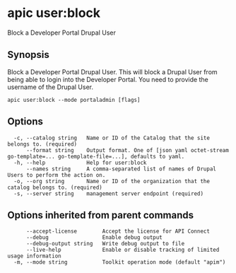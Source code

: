 # apic user:block

Block a Developer Portal Drupal User

## Synopsis

Block a Developer Portal Drupal User. This will block a Drupal User from being able to login into the Developer Portal. You need to provide the username of the Drupal User.

```
apic user:block --mode portaladmin [flags]
```

## Options

```
  -c, --catalog string   Name or ID of the Catalog that the site belongs to. (required)
      --format string    Output format. One of [json yaml octet-stream go-template=... go-template-file=...], defaults to yaml.
  -h, --help             Help for user:block
      --names string     A comma-separated list of names of Drupal Users to perform the action on.
  -o, --org string       Name or ID of the organization that the catalog belongs to. (required)
  -s, --server string    management server endpoint (required)
```

## Options inherited from parent commands

```
      --accept-license        Accept the license for API Connect
      --debug                 Enable debug output
      --debug-output string   Write debug output to file
      --live-help             Enable or disable tracking of limited usage information
  -m, --mode string           Toolkit operation mode (default "apim")
```
